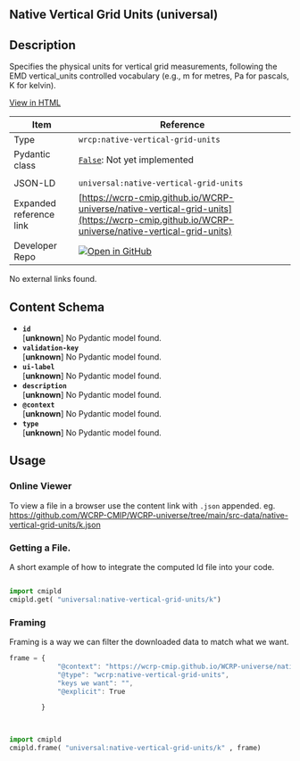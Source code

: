 

<section id="description">

# Native Vertical Grid Units  (universal)



## Description
Specifies the physical units for vertical grid measurements, following the EMD vertical_units controlled vocabulary (e.g., m for metres, Pa for pascals, K for kelvin).

[View in HTML](https://wcrp-cmip.github.io/WCRP-universe/native-vertical-grid-units/native-vertical-grid-units)

</section>



<section id="info">


| Item | Reference |
| --- | --- |
| Type | `wrcp:native-vertical-grid-units` |
| Pydantic class | [`False`](https://github.com/ESGF/esgf-vocab/blob/main/src/esgvoc/api/data_descriptors/False.py):  Not yet implemented |
| | |
| JSON-LD | `universal:native-vertical-grid-units` |
| Expanded reference link | [https://wcrp-cmip.github.io/WCRP-universe/native-vertical-grid-units](https://wcrp-cmip.github.io/WCRP-universe/native-vertical-grid-units) |
| Developer Repo | [![Open in GitHub](https://img.shields.io/badge/Open-GitHub-blue?logo=github&style=flat-square)](https://github.com/WCRP-CMIP/WCRP-universe/tree/main/src-data/native-vertical-grid-units) |


</section>
    No external links found. 
<section id="schema">

## Content Schema

- **`id`**  
   [**unknown**]
  No Pydantic model found.
- **`validation-key`**  
   [**unknown**]
  No Pydantic model found.
- **`ui-label`**  
   [**unknown**]
  No Pydantic model found.
- **`description`**  
   [**unknown**]
  No Pydantic model found.
- **`@context`**  
   [**unknown**]
  No Pydantic model found.
- **`type`**  
   [**unknown**]
  No Pydantic model found.





</section>   

<section id="usage">

## Usage

### Online Viewer 
To view a file in a browser use the content link with `.json` appended. 
eg. https://github.com/WCRP-CMIP/WCRP-universe/tree/main/src-data/native-vertical-grid-units/k.json

### Getting a File. 

A short example of how to integrate the computed ld file into your code. 

```python

import cmipld
cmipld.get( "universal:native-vertical-grid-units/k")

```

### Framing
Framing is a way we can filter the downloaded data to match what we want. 
```js
frame = {
            "@context": "https://wcrp-cmip.github.io/WCRP-universe/native-vertical-grid-units/_context",
            "@type": "wcrp:native-vertical-grid-units",
            "keys we want": "",
            "@explicit": True

        }
        
```

```python

import cmipld
cmipld.frame( "universal:native-vertical-grid-units/k" , frame)

```
</section>

    
